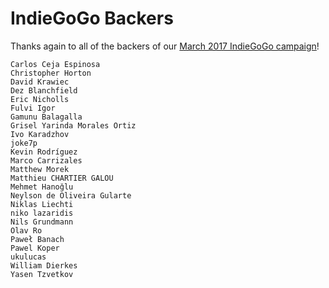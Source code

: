 # IndieGoGo Backers
Thanks again to all of the backers of our [March 2017 IndieGoGo campaign](https://www.indiegogo.com/projects/appcenter-the-pay-what-you-want-app-store)!

    Carlos Ceja Espinosa
    Christopher Horton
    David Krawiec
    Dez Blanchfield
    Eric Nicholls
    Fulvi Igor
    Gamunu Balagalla
    Grisel Yarinda Morales Ortiz
    Ivo Karadzhov
    joke7p
    Kevin Rodríguez
    Marco Carrizales
    Matthew Morek
    Matthieu CHARTIER GALOU
    Mehmet Hanoğlu
    Neylson de Oliveira Gularte
    Niklas Liechti
    niko lazaridis
    Nils Grundmann
    Olav Ro
    Paweł Banach
    Pawel Koper
    ukulucas
    William Dierkes
    Yasen Tzvetkov
